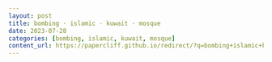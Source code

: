 ```yaml
---
layout: post
title: bombing · islamic · kuwait · mosque
date: 2023-07-28
categories: [bombing, islamic, kuwait, mosque]
content_url: https://papercliff.github.io/redirect/?q=bombing+islamic+kuwait+mosque&tbs=cdr:1,cd_min:7/27/2023,cd_max:7/29/2023
---
```

